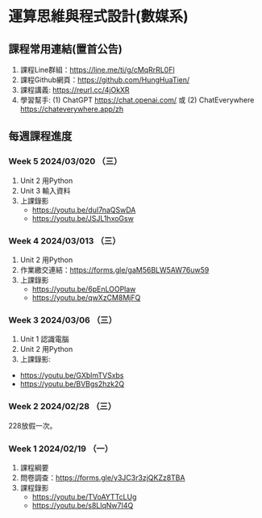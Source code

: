 # 運算思維與程式設計(數媒系)

## 課程常用連結(置首公告)

1. 課程Line群組：https://line.me/ti/g/cMqRrRL0Fl
2. 課程Github網頁：https://github.com/HungHuaTien/
3. 課程講義: https://reurl.cc/4jOkXR
4. 學習幫手: (1) ChatGPT https://chat.openai.com/ 或 (2) ChatEverywhere https://chateverywhere.app/zh

## 每週課程進度

### Week 5 2024/03/020 （三）

1. Unit 2 用Python
2. Unit 3 輸入資料
3. 上課錄影
   - https://youtu.be/duI7naQSwDA
   - https://youtu.be/JSJL1hxoGsw
   
### Week 4 2024/03/013 （三）

1. Unit 2 用Python
2. 作業繳交連結：https://forms.gle/gaM56BLW5AW76uw59
3. 上課錄影
   - https://youtu.be/6pEnLOOPlaw
   - https://youtu.be/qwXzCM8MjFQ
   

### Week 3 2024/03/06 （三）

1. Unit 1 認識電腦
2. Unit 2 用Python
3. 上課錄影:
- https://youtu.be/GXblmTVSxbs
- https://youtu.be/BVBgs2hzk2Q




### Week 2 2024/02/28 （三）

228放假一次。
 

### Week 1 2024/02/19 （一）

1. 課程綱要
2. 問卷調查：https://forms.gle/y3JC3r3zjQKZz8TBA
3. 課程錄影
   - https://youtu.be/TVoAYTTcLUg
   - https://youtu.be/s8LlqNw7I4Q

